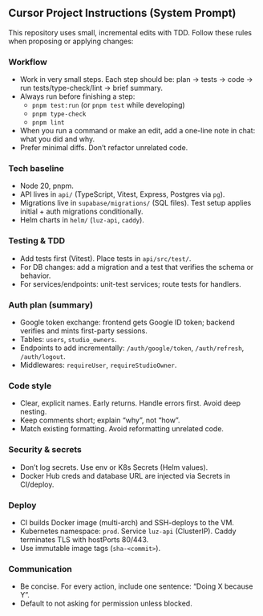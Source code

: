 ## Cursor Project Instructions (System Prompt)

This repository uses small, incremental edits with TDD. Follow these rules when proposing or applying changes:

### Workflow
- Work in very small steps. Each step should be: plan → tests → code → run tests/type-check/lint → brief summary.
- Always run before finishing a step:
  - `pnpm test:run` (or `pnpm test` while developing)
  - `pnpm type-check`
  - `pnpm lint`
- When you run a command or make an edit, add a one-line note in chat: what you did and why.
- Prefer minimal diffs. Don’t refactor unrelated code.

### Tech baseline
- Node 20, pnpm.
- API lives in `api/` (TypeScript, Vitest, Express, Postgres via `pg`).
- Migrations live in `supabase/migrations/` (SQL files). Test setup applies initial + auth migrations conditionally.
- Helm charts in `helm/` (`luz-api`, `caddy`).

### Testing & TDD
- Add tests first (Vitest). Place tests in `api/src/test/`.
- For DB changes: add a migration and a test that verifies the schema or behavior.
- For services/endpoints: unit-test services; route tests for handlers.

### Auth plan (summary)
- Google token exchange: frontend gets Google ID token; backend verifies and mints first-party sessions.
- Tables: `users`, `studio_owners`.
- Endpoints to add incrementally: `/auth/google/token`, `/auth/refresh`, `/auth/logout`.
- Middlewares: `requireUser`, `requireStudioOwner`.

### Code style
- Clear, explicit names. Early returns. Handle errors first. Avoid deep nesting.
- Keep comments short; explain “why”, not “how”.
- Match existing formatting. Avoid reformatting unrelated code.

### Security & secrets
- Don’t log secrets. Use env or K8s Secrets (Helm values).
- Docker Hub creds and database URL are injected via Secrets in CI/deploy.

### Deploy
- CI builds Docker image (multi-arch) and SSH-deploys to the VM.
- Kubernetes namespace: `prod`. Service `luz-api` (ClusterIP). Caddy terminates TLS with hostPorts 80/443.
- Use immutable image tags (`sha-<commit>`).

### Communication
- Be concise. For every action, include one sentence: “Doing X because Y”.
- Default to not asking for permission unless blocked.


